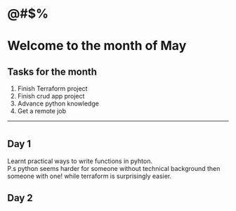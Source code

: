 # @#$%


# Welcome to the month of May
## Tasks for the month
1. Finish Terraform project 
2. Finish crud app project 
3. Advance python knowledge 
4. Get a remote job

---
#

## Day 1
Learnt practical ways to write functions in pyhton.  
P.s python seems harder for someone without technical background then someone with one! while terraform is surprisingly easier.

## Day 2

